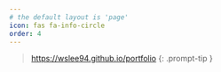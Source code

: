 ```yaml
---
# the default layout is 'page'
icon: fas fa-info-circle
order: 4
---
```


> <https://wslee94.github.io/portfolio>
{: .prompt-tip }
